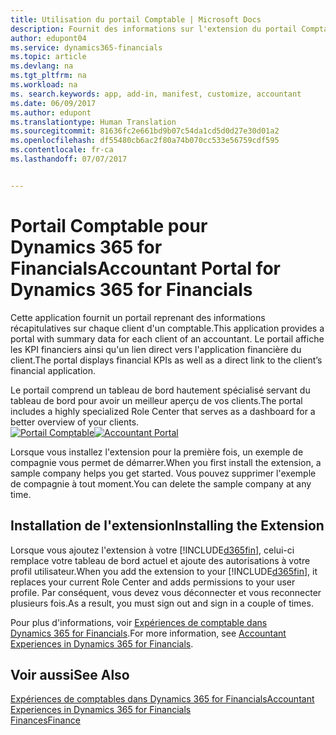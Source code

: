 ```yaml
---
title: Utilisation du portail Comptable | Microsoft Docs
description: Fournit des informations sur l'extension du portail Comptable.
author: edupont04
ms.service: dynamics365-financials
ms.topic: article
ms.devlang: na
ms.tgt_pltfrm: na
ms.workload: na
ms. search.keywords: app, add-in, manifest, customize, accountant
ms.date: 06/09/2017
ms.author: edupont
ms.translationtype: Human Translation
ms.sourcegitcommit: 81636fc2e661bd9b07c54da1cd5d0d27e30d01a2
ms.openlocfilehash: df55480cb6ac2f80a74b070cc533e56759cdf595
ms.contentlocale: fr-ca
ms.lasthandoff: 07/07/2017


---
```

# <a name="accountant-portal-for-dynamics-365-for-financials"></a><span data-ttu-id="3a2f7-103">Portail Comptable pour Dynamics 365 for Financials</span><span class="sxs-lookup"><span data-stu-id="3a2f7-103">Accountant Portal for Dynamics 365 for Financials</span></span>
<span data-ttu-id="3a2f7-104">Cette application fournit un portail reprenant des informations récapitulatives sur chaque client d'un comptable.</span><span class="sxs-lookup"><span data-stu-id="3a2f7-104">This application provides a portal with summary data for each client of an accountant.</span></span> <span data-ttu-id="3a2f7-105">Le portail affiche les KPI financiers ainsi qu'un lien direct vers l'application financière du client.</span><span class="sxs-lookup"><span data-stu-id="3a2f7-105">The portal displays financial KPIs as well as a direct link to the client’s financial application.</span></span>  

<span data-ttu-id="3a2f7-106">Le portail comprend un tableau de bord hautement spécialisé servant du tableau de bord pour avoir un meilleur aperçu de vos clients.</span><span class="sxs-lookup"><span data-stu-id="3a2f7-106">The portal includes a highly specialized Role Center that serves as a dashboard for a better overview of your clients.</span></span>  
<span data-ttu-id="3a2f7-107">[![Portail Comptable](./media/ui-extensions-accportal/accountant-portal.png)](https://go.microsoft.com/fwlink/?linkid=851257)</span><span class="sxs-lookup"><span data-stu-id="3a2f7-107">[![Accountant Portal](./media/ui-extensions-accportal/accountant-portal.png)](https://go.microsoft.com/fwlink/?linkid=851257)</span></span>

<span data-ttu-id="3a2f7-108">Lorsque vous installez l'extension pour la première fois, un exemple de compagnie vous permet de démarrer.</span><span class="sxs-lookup"><span data-stu-id="3a2f7-108">When you first install the extension, a sample company helps you get started.</span></span> <span data-ttu-id="3a2f7-109">Vous pouvez supprimer l'exemple de compagnie à tout moment.</span><span class="sxs-lookup"><span data-stu-id="3a2f7-109">You can delete the sample company at any time.</span></span>  

## <a name="installing-the-extension"></a><span data-ttu-id="3a2f7-110">Installation de l'extension</span><span class="sxs-lookup"><span data-stu-id="3a2f7-110">Installing the Extension</span></span>
<span data-ttu-id="3a2f7-111">Lorsque vous ajoutez l'extension à votre [!INCLUDE[d365fin](includes/d365fin_md.md)], celui-ci remplace votre tableau de bord actuel et ajoute des autorisations à votre profil utilisateur.</span><span class="sxs-lookup"><span data-stu-id="3a2f7-111">When you add the extension to your [!INCLUDE[d365fin](includes/d365fin_md.md)], it replaces your current Role Center and adds permissions to your user profile.</span></span> <span data-ttu-id="3a2f7-112">Par conséquent, vous devez vous déconnecter et vous reconnecter plusieurs fois.</span><span class="sxs-lookup"><span data-stu-id="3a2f7-112">As a result, you must sign out and sign in a couple of times.</span></span>  

<span data-ttu-id="3a2f7-113">Pour plus d'informations, voir [Expériences de comptable dans Dynamics 365 for Financials](finance-accounting.md).</span><span class="sxs-lookup"><span data-stu-id="3a2f7-113">For more information, see [Accountant Experiences in Dynamics 365 for Financials](finance-accounting.md).</span></span>  

## <a name="see-also"></a><span data-ttu-id="3a2f7-114">Voir aussi</span><span class="sxs-lookup"><span data-stu-id="3a2f7-114">See Also</span></span>
[<span data-ttu-id="3a2f7-115">Expériences de comptables dans Dynamics 365 for Financials</span><span class="sxs-lookup"><span data-stu-id="3a2f7-115">Accountant Experiences in Dynamics 365 for Financials</span></span>](finance-accounting.md)  
[<span data-ttu-id="3a2f7-116">Finances</span><span class="sxs-lookup"><span data-stu-id="3a2f7-116">Finance</span></span>](finance.md)  

